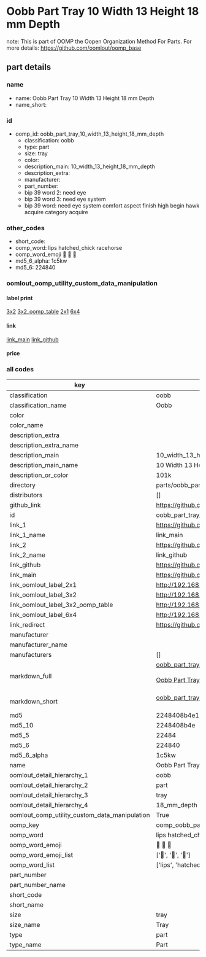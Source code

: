 # Oobb Part Tray 10 Width 13 Height 18 mm Depth  

note: This is part of OOMP the Oopen Organization Method For Parts. For more details: https://github.com/oomlout/oomp_base

##  part details
  







### name
* name: Oobb Part Tray 10 Width 13 Height 18 mm Depth
* name_short: 
### id
* oomp_id: oobb_part_tray_10_width_13_height_18_mm_depth
  * classification: oobb
  * type: part
  * size: tray
  * color: 
  * description_main: 10_width_13_height_18_mm_depth
  * description_extra: 
  * manufacturer: 
  * part_number: 
  * bip 39 word 2: need eye
  * bip 39 word 3: need eye system
  * bip 39 word: need eye system comfort aspect finish high begin hawk acquire category acquire

### other_codes
* short_code: 
* oomp_word: lips hatched_chick racehorse
* oomp_word_emoji :lips: :hatched_chick: :racehorse:
* md5_6_alpha: 1c5kw
* md5_6: 224840






### oomlout_oomp_utility_custom_data_manipulation
#### label print
[3x2](http://192.168.1.245:1112/?label=oomp%201c5kw)
[3x2_oomp_table](http://192.168.1.108:1112/?label=oomp%201c5kw)
[2x1](http://192.168.1.242:1112/?label=oomp%201c5kw)
[6x4](http://192.168.1.55:1112/?label=oomp%201c5kw)    

#### link

[link_main](https://github.com/oomlout/oomlout_oomp_version_1_messy/tree/main/parts/oobb_part_tray_10_width_13_height_18_mm_depth) [link_github](https://github.com/oomlout/oomlout_oomp_version_1_messy/tree/main/parts/oobb_part_tray_10_width_13_height_18_mm_depth)                             

#### price







### all codes 
| key | value |  
| --- | --- |  
| classification | oobb |  
| classification_name | Oobb |  
| color |  |  
| color_name |  |  
| description_extra |  |  
| description_extra_name |  |  
| description_main | 10_width_13_height_18_mm_depth |  
| description_main_name | 10 Width 13 Height 18 mm Depth |  
| description_or_color | 101k |  
| directory | parts/oobb_part_tray_10_width_13_height_18_mm_depth |  
| distributors | [] |  
| github_link | https://github.com/oomlout/oomlout_oomp_part_src/tree/main/parts/oobb_part_tray_10_width_13_height_18_mm_depth |  
| id | oobb_part_tray_10_width_13_height_18_mm_depth |  
| link_1 | https://github.com/oomlout/oomlout_oomp_version_1_messy/tree/main/parts/oobb_part_tray_10_width_13_height_18_mm_depth |  
| link_1_name | link_main |  
| link_2 | https://github.com/oomlout/oomlout_oomp_version_1_messy/tree/main/parts/oobb_part_tray_10_width_13_height_18_mm_depth |  
| link_2_name | link_github |  
| link_github | https://github.com/oomlout/oomlout_oomp_version_1_messy/tree/main/parts/oobb_part_tray_10_width_13_height_18_mm_depth |  
| link_main | https://github.com/oomlout/oomlout_oomp_version_1_messy/tree/main/parts/oobb_part_tray_10_width_13_height_18_mm_depth |  
| link_oomlout_label_2x1 | http://192.168.1.242:1112/?label=oomp%201c5kw |  
| link_oomlout_label_3x2 | http://192.168.1.245:1112/?label=oomp%201c5kw |  
| link_oomlout_label_3x2_oomp_table | http://192.168.1.108:1112/?label=oomp%201c5kw |  
| link_oomlout_label_6x4 | http://192.168.1.55:1112/?label=oomp%201c5kw |  
| link_redirect | https://github.com/oomlout/oomlout_oomp_version_1_messy/tree/main/parts/oobb_part_tray_10_width_13_height_18_mm_depth |  
| manufacturer |  |  
| manufacturer_name |  |  
| manufacturers | [] |  
| markdown_full | [oobb_part_tray_10_width_13_height_18_mm_depth](none)<br>[](none)<br>[Oobb Part Tray 10 Width 13 Height 18 Mm Depth](none)<br><br> |  
| markdown_short | [oobb_part_tray_10_width_13_height_18_mm_depth](none)<br><br> |  
| md5 | 2248408b4e144d715c06b2e3b9944c9e |  
| md5_10 | 2248408b4e |  
| md5_5 | 22484 |  
| md5_6 | 224840 |  
| md5_6_alpha | 1c5kw |  
| name | Oobb Part Tray 10 Width 13 Height 18 mm Depth |  
| oomlout_detail_hierarchy_1 | oobb |  
| oomlout_detail_hierarchy_2 | part |  
| oomlout_detail_hierarchy_3 | tray |  
| oomlout_detail_hierarchy_4 | 18_mm_depth |  
| oomlout_oomp_utility_custom_data_manipulation | True |  
| oomp_key | oomp_oobb_part_tray_10_width_13_height_18_mm_depth |  
| oomp_word | lips hatched_chick racehorse |  
| oomp_word_emoji | :lips: :hatched_chick: :racehorse: |  
| oomp_word_emoji_list | [':lips:', ':hatched_chick:', ':racehorse:'] |  
| oomp_word_list | ['lips', 'hatched_chick', 'racehorse'] |  
| part_number |  |  
| part_number_name |  |  
| short_code |  |  
| short_name |  |  
| size | tray |  
| size_name | Tray |  
| type | part |  
| type_name | Part |  
